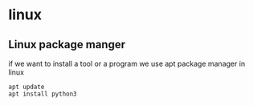 # linux

## Linux package manger

if we want to install a tool or a program we use apt package manager in linux

```shell
apt update
apt install python3
```
